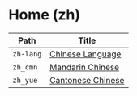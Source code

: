 
# Home (zh)

| Path      | Title                                     |
| --------- | ----------------------------------------- |
| `zh-lang` | [Chinese Language](<./zh-lang/README.md>) |
| `zh_cmn`  | [Mandarin Chinese](<./zh_cmn/README.md>)  |
| `zh_yue`  | [Cantonese Chinese](<./zh_yue/README.md>)     |
